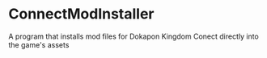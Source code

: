 # ConnectModInstaller
 A program that installs mod files for Dokapon Kingdom Conect directly into the game's assets
